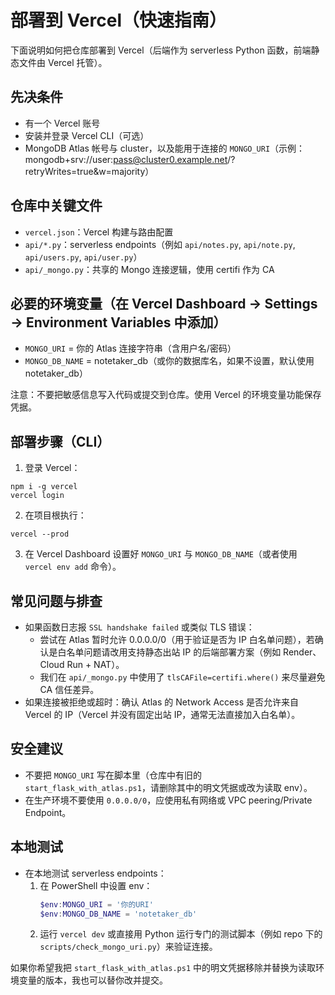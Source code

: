 # 部署到 Vercel（快速指南）

下面说明如何把仓库部署到 Vercel（后端作为 serverless Python 函数，前端静态文件由 Vercel 托管）。

## 先决条件
- 有一个 Vercel 账号
- 安装并登录 Vercel CLI（可选）
- MongoDB Atlas 帐号与 cluster，以及能用于连接的 `MONGO_URI`（示例：mongodb+srv://user:pass@cluster0.example.net/?retryWrites=true&w=majority）

## 仓库中关键文件
- `vercel.json`：Vercel 构建与路由配置
- `api/*.py`：serverless endpoints（例如 `api/notes.py`, `api/note.py`, `api/users.py`, `api/user.py`）
- `api/_mongo.py`：共享的 Mongo 连接逻辑，使用 certifi 作为 CA

## 必要的环境变量（在 Vercel Dashboard -> Settings -> Environment Variables 中添加）
- `MONGO_URI` = 你的 Atlas 连接字符串（含用户名/密码）
- `MONGO_DB_NAME` = notetaker_db（或你的数据库名，如果不设置，默认使用 notetaker_db）

注意：不要把敏感信息写入代码或提交到仓库。使用 Vercel 的环境变量功能保存凭据。

## 部署步骤（CLI）
1. 登录 Vercel：
```
npm i -g vercel
vercel login
```
2. 在项目根执行：
```
vercel --prod
```
3. 在 Vercel Dashboard 设置好 `MONGO_URI` 与 `MONGO_DB_NAME`（或者使用 `vercel env add` 命令）。

## 常见问题与排查
- 如果函数日志报 `SSL handshake failed` 或类似 TLS 错误：
  - 尝试在 Atlas 暂时允许 0.0.0.0/0（用于验证是否为 IP 白名单问题），若确认是白名单问题请改用支持静态出站 IP 的后端部署方案（例如 Render、Cloud Run + NAT）。
  - 我们在 `api/_mongo.py` 中使用了 `tlsCAFile=certifi.where()` 来尽量避免 CA 信任差异。
- 如果连接被拒绝或超时：确认 Atlas 的 Network Access 是否允许来自 Vercel 的 IP（Vercel 并没有固定出站 IP，通常无法直接加入白名单）。

## 安全建议
- 不要把 `MONGO_URI` 写在脚本里（仓库中有旧的 `start_flask_with_atlas.ps1`，请删除其中的明文凭据或改为读取 env）。
- 在生产环境不要使用 `0.0.0.0/0`，应使用私有网络或 VPC peering/Private Endpoint。

## 本地测试
- 在本地测试 serverless endpoints：
  1. 在 PowerShell 中设置 env：
     ```powershell
     $env:MONGO_URI = '你的URI'
     $env:MONGO_DB_NAME = 'notetaker_db'
     ```
  2. 运行 `vercel dev` 或直接用 Python 运行专门的测试脚本（例如 repo 下的 `scripts/check_mongo_uri.py`）来验证连接。

如果你希望我把 `start_flask_with_atlas.ps1` 中的明文凭据移除并替换为读取环境变量的版本，我也可以替你改并提交。 

